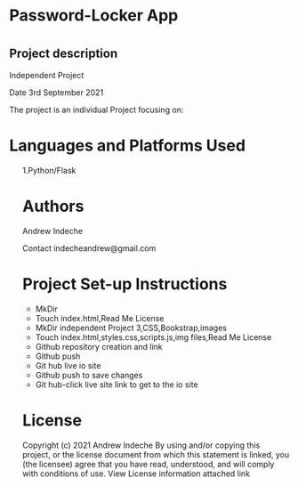    </head>
    <body>
    <h1>Password-Locker App<h1>
     <h2>Project description</h2>
          Independent Project
         <p>Date 3rd September 2021</p>
         <p>The project is an individual Project focusing on:</p>
      <ul>
  <p. The repository contains a Password locker app that helps users manage their passwords on various platforms as well as generate new passwords on the same.</p>
     </div>
     </div>
         </ul>
    <h1>Languages and Platforms Used</h1>
         <ul>
    1.Python/Flask
    </div>
    </div>
    <h1> Authors</h1>
    <p>Andrew Indeche</p>
    <p>Contact indecheandrew@gmail.com</p>
    </div>
    </div>
    <h1>Project Set-up Instructions</h1>
     <ul>
     <li>MkDir</li>
     <li>Touch index.html,Read Me License</li>
     <li>MkDir independent Project 3,CSS,Bookstrap,images</li>
     <li>Touch index.html,styles.css,scripts.js,img files,Read Me License</li>  
     <li>Github repository creation and link</li>
     <li>Github push</li>
     <li>Git hub live io site</li>
     <li>Github push to save changes</li>
     <li>Git hub-click live site link to get to the io site</li>
    </ul>
     </div>
     </div>
     <h1>License</h1>
   Copyright (c) 2021 Andrew Indeche
   By using and/or copying this project, or the license document from which this statement is linked, you (the licensee) agree that you have read, understood, and    will comply with conditions of use.
   View License information attached link
   
